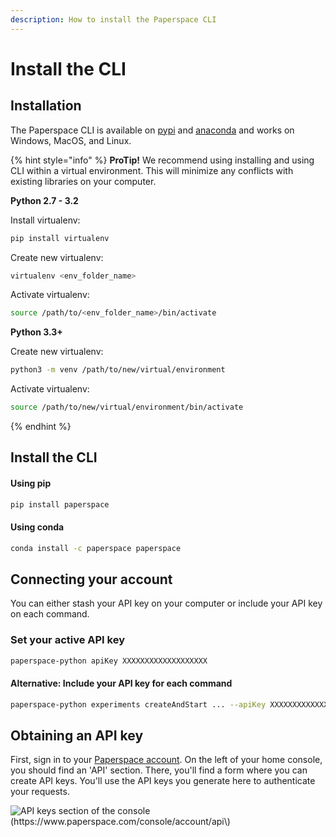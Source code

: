 ```yaml
---
description: How to install the Paperspace CLI
---
```


# Install the CLI

## Installation

The Paperspace CLI is available on [pypi](https://pypi.org/project/paperspace/) and [anaconda](https://anaconda.org/paperspace/paperspace) and works on Windows, MacOS, and Linux.

{% hint style="info" %}
**ProTip!** We recommend using installing and using CLI within a virtual environment. This will minimize any conflicts with existing libraries on your computer. 

**Python 2.7 - 3.2**

Install virtualenv:
```bash
pip install virtualenv
```

Create new virtualenv:
```bash
virtualenv <env_folder_name>
```

Activate virtualenv:
```bash
source /path/to/<env_folder_name>/bin/activate
```

**Python 3.3+**

Create new virtualenv:
```bash
python3 -m venv /path/to/new/virtual/environment
```

Activate virtualenv:
```bash
source /path/to/new/virtual/environment/bin/activate
```
{% endhint %}

## Install the CLI

#### **Using pip**

```bash
pip install paperspace
```

#### **Using conda**

```bash
conda install -c paperspace paperspace
```

## Connecting your account

You can either stash your API key on your computer or include your API key on each command.

### Set your active API key

```bash
paperspace-python apiKey XXXXXXXXXXXXXXXXXXX
```

#### Alternative: Include your API key for each command

```bash
paperspace-python experiments createAndStart ... --apiKey XXXXXXXXXXXXXXXXXXX
```

## Obtaining an API key

First, sign in to your [Paperspace account](https://paperspace.com/). On the left of your home console, you should find an 'API' section. There, you'll find a form where you can create API keys. You'll use the API keys you generate here to authenticate your requests.

![API keys section of the console \(https://www.paperspace.com/console/account/api\)](../.gitbook/assets/image%20%282%29.png)

